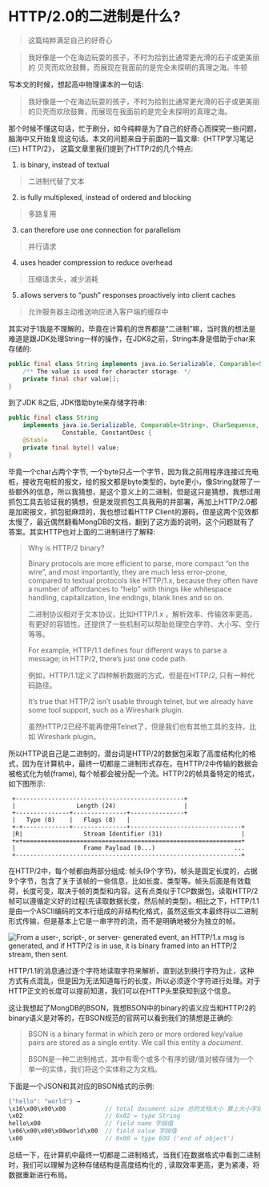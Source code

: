 # HTTP/2.0的二进制是什么?

> 这篇纯粹满足自己的好奇心

> 我好像是一个在海边玩耍的孩子，不时为拾到比通常更光滑的石子或更美丽的 贝壳而欢欣鼓舞，而展现在我面前的是完全未探明的真理之海。牛顿

写本文的时候，想起高中物理课本的一句话:

> 我好像是一个在海边玩耍的孩子，不时为拾到比通常更光滑的石子或更美丽的贝壳而欢欣鼓舞，而展现在我面前的是完全未探明的真理之海。

那个时候不懂这句话，忙于刷分，如今纯粹是为了自己的好奇心而探究一些问题，脑海中又开始复现这句话。本文的问题来自于前面的一篇文章:《HTTP学习笔记(三) HTTP/2》， 这篇文章里我们提到了HTTP/2的几个特点:

1. is binary, instead of textual

> 二进制代替了文本

2. is fully multiplexed, instead of ordered and blocking

> 多路复用

3. can therefore use one connection for parallelism

> 并行请求

4. uses header compression to reduce overhead

> 压缩请求头，减少消耗

5. allows servers to “push” responses proactively into client caches

> 允许服务器主动推送响应进入客户端的缓存中

其实对于1我是不理解的，毕竟在计算机的世界都是“二进制”嘛，当时我的想法是难道是跟JDK处理String一样的操作，在JDK8之前，String本身是借助于char来存储的:

```java
public final class String implements java.io.Serializable, Comparable<String>, CharSequence {
    /** The value is used for character storage. */
    private final char value[];
}
```

到了JDK 8之后, JDK借助byte来存储字符串:

```java
public final class String
    implements java.io.Serializable, Comparable<String>, CharSequence,
               Constable, ConstantDesc {
    @Stable
    private final byte[] value;
}    
```

毕竟一个char占两个字节, 一个byte只占一个字节，因为我之前用程序连接过充电桩，接收充电桩的报文，给的报文都是byte类型的，byte更小，像String就带了一些额外的信息，所以我猜想，是这个意义上的二进制，但是这只是猜想，我想过用抓包工具去验证我的猜想，但是发现抓包工具我用的并部署，再加上HTTP/2.0都是加密报文，抓包挺麻烦的，我也想过看HTTP Client的源码，但是这两个见效都太慢了，最近偶然翻看MongDB的文档，翻到了这方面的说明，这个问题就有了答案。其实HTTP也对上面的二进制进行了解释:

> Why is HTTP/2 binary?
>
> Binary protocols are more efficient to parse, more compact “on the wire”, and most importantly, they are much less error-prone, compared to textual protocols like HTTP/1.x,  because they often have a number of affordances to “help” with things like whitespace handling, capitalization, line endings, blank lines and so on.
>
> 二进制协议相对于文本协议，比如HTTP/1.x ，解析效率、传输效率更高，有更好的容错性。还提供了一些机制可以帮助处理空白字符、大小写、空行等等。
>
> For example, HTTP/1.1 defines four different ways to parse a message; in HTTP/2, there’s just one code path.
>
> 例如，HTTP/1.1定义了四种解析数据的方式，但是在HTTP/2, 只有一种代码路径。
>
> It’s true that HTTP/2 isn’t usable through telnet, but we already have some tool support, such as a Wireshark plugin.
>
> 虽然HTTP/2已经不能再使用Telnet了，但是我们也有其他工具的支持，比如 Wireshark plugin。

所以HTTP说自己是二进制的，潜台词是HTTP/2的数据包采取了高度结构化的格式，因为在计算机中，最终一切都是二进制形式存在。在HTTP/2中传输的数据会被格式化为帧(frame),  每个帧都会被分配一个流。HTTP/2的帧具备特定的格式，如下图所示:

```http
 +-----------------------------------------------+
 |                 Length (24)                   |
 +---------------+---------------+---------------+
 |   Type (8)    |   Flags (8)   |
 +-+-------------+---------------+-------------------------------+
 |R|                 Stream Identifier (31)                      |
 +=+=============================================================+
 |                   Frame Payload (0...)                      ...
 +---------------------------------------------------------------+
```

在HTTP/2中，每个帧都由两部分组成: 帧头(9个字节)，帧头是固定长度的，占据9个字节，包含了关于该帧的一些信息，比如长度、类型等。帧头后面是有效载荷，长度可变，取决于帧的类型和内容。这有点类似于TCP数据包，读取HTTP/2帧可以遵循定义好的过程(先读取数据长度，然后帧的类型)。相比之下，HTTP/1.1是由一个ASCII编码的文本行组成的非结构化格式，虽然这些文本最终将以二进制形式传输，但是基本上它是一串字符的流，而不是明确地被分为独立的帧。

![From a user-, script-, or server- generated event, an HTTP/1.x msg is generated, and if HTTP/2 is in use, it is binary framed into an HTTP/2 stream, then sent.](https://developer.mozilla.org/en-US/docs/Web/HTTP/Messages/httpmsg2.png)



HTTP/1.1的消息通过逐个字符地读取字符来解析，直到达到换行字符为止，这种方式有点混乱，但是因为无法知道每行的长度，所以必须逐个字符进行处理。对于HTTP正文的长度可以提前知道，我们可以在HTTP头里获知到这个信息。

这让我想起了MongDB的BSON，我想BSON中的binary的语义应当和HTTP/2的binary语义是对等的，在BSON规范的官网可以看到我们的猜想是正确的:

> BSON is a binary format in which zero or more ordered key/value pairs are stored as a single entity. We call this entity a *document*.
>
> BSON是一种二进制格式，其中有零个或多个有序的键/值对被存储为一个单一的实体，我们将这个实体称之为文档。

下面是一个JSON和其对应的BSON格式的示例:

```java
{"hello": "world"} →
\x16\x00\x00\x00           // total document size 总的文档大小 算上大小字段本身
\x02                       // 0x02 = type String 
hello\x00                  // field name 字段值
\x06\x00\x00\x00world\x00  // field value 字段值
\x00                       // 0x00 = type EOO ('end of object')
```

总结一下，在计算机中最终一切都是二进制格式，当我们在数据格式中看到二进制时，我们可以理解为这种存储结构是高度结构化的 , 读取效率更高，更为紧凑，将数据重新进行布局。



